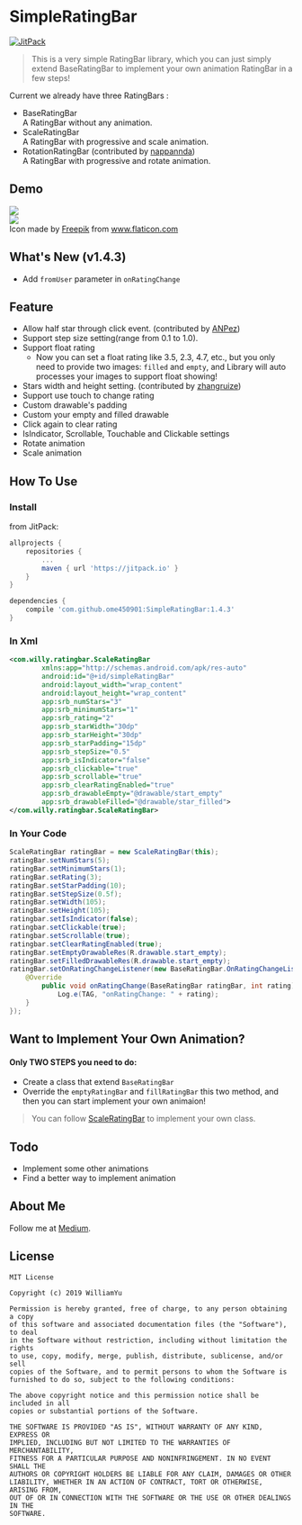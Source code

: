 # SimpleRatingBar
[![JitPack](https://jitpack.io/v/ome450901/SimpleRatingBar.svg)](https://jitpack.io/#ome450901/SimpleRatingBar)

>This is a very simple RatingBar library, which you can just simply extend BaseRatingBar to implement your own animation RatingBar in a few steps!

Current we already have three RatingBars :
- BaseRatingBar  
    A RatingBar without any animation.
- ScaleRatingBar  
    A RatingBar with progressive and scale animation.
- RotationRatingBar (contributed by [nappannda](https://github.com/nappannda))  
    A RatingBar with progressive and rotate animation.

## Demo
![](images/demo.gif)  
![](images/screenshot.png)  
Icon made by [Freepik](http://www.freepik.com/) from www.flaticon.com 

## What's New (v1.4.3)
- Add `fromUser` parameter in `onRatingChange`

## Feature
- Allow half star through click event. (contributed by [ANPez](https://github.com/ANPez))
- Support step size setting(range from 0.1 to 1.0).
- Support float rating  
    - Now you can set a float rating like 3.5, 2.3, 4.7, etc., but you only need to provide two images: `filled` and `empty`, and Library will auto processes your images to support float showing!
- Stars width and height setting. (contributed by [zhangruize](https://github.com/zhangruize))  
- Support use touch to change rating
- Custom drawable's padding
- Custom your empty and filled drawable
- Click again to clear rating
- IsIndicator, Scrollable, Touchable and Clickable settings
- Rotate animation
- Scale animation

## How To Use
### Install
from JitPack:

```gradle
allprojects {
    repositories {
        ...
        maven { url 'https://jitpack.io' }
    }
}

dependencies {
    compile 'com.github.ome450901:SimpleRatingBar:1.4.3'
}
```


### In Xml
```xml
<com.willy.ratingbar.ScaleRatingBar
        xmlns:app="http://schemas.android.com/apk/res-auto"
        android:id="@+id/simpleRatingBar"
        android:layout_width="wrap_content"
        android:layout_height="wrap_content"
        app:srb_numStars="3"
        app:srb_minimumStars="1"
        app:srb_rating="2"
        app:srb_starWidth="30dp"
        app:srb_starHeight="30dp"
        app:srb_starPadding="15dp"
        app:srb_stepSize="0.5"
        app:srb_isIndicator="false"
        app:srb_clickable="true"
        app:srb_scrollable="true"
        app:srb_clearRatingEnabled="true"
        app:srb_drawableEmpty="@drawable/start_empty"
        app:srb_drawableFilled="@drawable/star_filled">
</com.willy.ratingbar.ScaleRatingBar>
```

### In Your Code
```java
ScaleRatingBar ratingBar = new ScaleRatingBar(this);
ratingBar.setNumStars(5);
ratingBar.setMinimumStars(1);
ratingBar.setRating(3);
ratingBar.setStarPadding(10);
ratingBar.setStepSize(0.5f);
ratingBar.setWidth(105);
ratingBar.setHeight(105);
ratingbar.setIsIndicator(false);
ratingbar.setClickable(true);
ratingbar.setScrollable(true);
ratingbar.setClearRatingEnabled(true);
ratingBar.setEmptyDrawableRes(R.drawable.start_empty);
ratingBar.setFilledDrawableRes(R.drawable.start_empty);
ratingBar.setOnRatingChangeListener(new BaseRatingBar.OnRatingChangeListener() {
    @Override
        public void onRatingChange(BaseRatingBar ratingBar, int rating) {
            Log.e(TAG, "onRatingChange: " + rating);
    }
});
```

## Want to Implement Your Own Animation?
#### Only TWO STEPS you need to do:
- Create a class that extend `BaseRatingBar`
- Override the `emptyRatingBar` and `fillRatingBar` this two method, and then you can start implement your own animaion!

>You can follow [ScaleRatingBar](https://github.com/ome450901/SimpleRatingBar/blob/master/library/src/main/java/com/willy/ratingbar/ScaleRatingBar.java) to implement your own class.

## Todo
- Implement some other animations
- Find a better way to implement animation

## About Me
Follow me at [Medium](https://medium.com/@ome450901).

## License
```
MIT License

Copyright (c) 2019 WilliamYu

Permission is hereby granted, free of charge, to any person obtaining a copy
of this software and associated documentation files (the "Software"), to deal
in the Software without restriction, including without limitation the rights
to use, copy, modify, merge, publish, distribute, sublicense, and/or sell
copies of the Software, and to permit persons to whom the Software is
furnished to do so, subject to the following conditions:

The above copyright notice and this permission notice shall be included in all
copies or substantial portions of the Software.

THE SOFTWARE IS PROVIDED "AS IS", WITHOUT WARRANTY OF ANY KIND, EXPRESS OR
IMPLIED, INCLUDING BUT NOT LIMITED TO THE WARRANTIES OF MERCHANTABILITY,
FITNESS FOR A PARTICULAR PURPOSE AND NONINFRINGEMENT. IN NO EVENT SHALL THE
AUTHORS OR COPYRIGHT HOLDERS BE LIABLE FOR ANY CLAIM, DAMAGES OR OTHER
LIABILITY, WHETHER IN AN ACTION OF CONTRACT, TORT OR OTHERWISE, ARISING FROM,
OUT OF OR IN CONNECTION WITH THE SOFTWARE OR THE USE OR OTHER DEALINGS IN THE
SOFTWARE.
```
